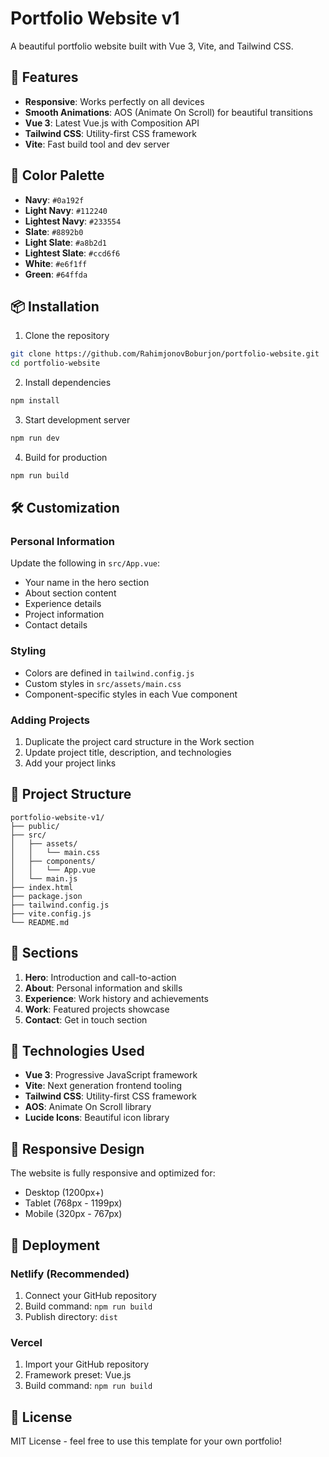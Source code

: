 # Portfolio Website v1

A beautiful portfolio website built with Vue 3, Vite, and Tailwind CSS.

## 🚀 Features

- **Responsive**: Works perfectly on all devices
- **Smooth Animations**: AOS (Animate On Scroll) for beautiful transitions
- **Vue 3**: Latest Vue.js with Composition API
- **Tailwind CSS**: Utility-first CSS framework
- **Vite**: Fast build tool and dev server

## 🎨 Color Palette

- **Navy**: `#0a192f`
- **Light Navy**: `#112240`
- **Lightest Navy**: `#233554`
- **Slate**: `#8892b0`
- **Light Slate**: `#a8b2d1`
- **Lightest Slate**: `#ccd6f6`
- **White**: `#e6f1ff`
- **Green**: `#64ffda`

## 📦 Installation

1. Clone the repository
```bash
git clone https://github.com/RahimjonovBoburjon/portfolio-website.git
cd portfolio-website
```

2. Install dependencies
```bash
npm install
```

3. Start development server
```bash
npm run dev
```

4. Build for production
```bash
npm run build
```

## 🛠️ Customization

### Personal Information
Update the following in `src/App.vue`:
- Your name in the hero section
- About section content
- Experience details
- Project information
- Contact details

### Styling
- Colors are defined in `tailwind.config.js`
- Custom styles in `src/assets/main.css`
- Component-specific styles in each Vue component

### Adding Projects
1. Duplicate the project card structure in the Work section
2. Update project title, description, and technologies
3. Add your project links

## 📁 Project Structure

```
portfolio-website-v1/
├── public/
├── src/
│   ├── assets/
│   │   └── main.css
│   ├── components/
│   │   └── App.vue
│   └── main.js
├── index.html
├── package.json
├── tailwind.config.js
├── vite.config.js
└── README.md
```

## 🎯 Sections

1. **Hero**: Introduction and call-to-action
2. **About**: Personal information and skills
3. **Experience**: Work history and achievements
4. **Work**: Featured projects showcase
5. **Contact**: Get in touch section

## 🔧 Technologies Used

- **Vue 3**: Progressive JavaScript framework
- **Vite**: Next generation frontend tooling
- **Tailwind CSS**: Utility-first CSS framework
- **AOS**: Animate On Scroll library
- **Lucide Icons**: Beautiful icon library

## 📱 Responsive Design

The website is fully responsive and optimized for:
- Desktop (1200px+)
- Tablet (768px - 1199px)
- Mobile (320px - 767px)

## 🚀 Deployment

### Netlify (Recommended)
1. Connect your GitHub repository
2. Build command: `npm run build`
3. Publish directory: `dist`

### Vercel
1. Import your GitHub repository
2. Framework preset: Vue.js
3. Build command: `npm run build`

## 📄 License

MIT License - feel free to use this template for your own portfolio!